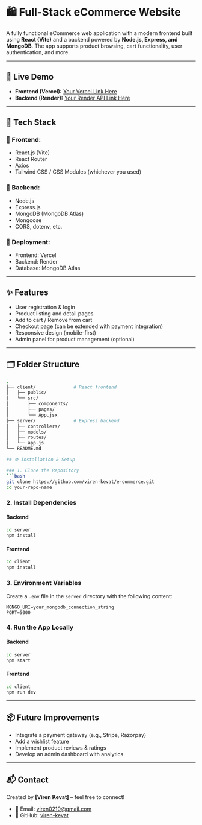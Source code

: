 # 🛍️ Full-Stack eCommerce Website

A fully functional eCommerce web application with a modern frontend built using **React (Vite)** and a backend powered by **Node.js, Express, and MongoDB**. The app supports product browsing, cart functionality, user authentication, and more.

---

## 🚀 Live Demo

- **Frontend (Vercel):** [Your Vercel Link Here](#)
- **Backend (Render):** [Your Render API Link Here](#)

---

## 🧰 Tech Stack

### 🔹 Frontend:

- React.js (Vite)
- React Router
- Axios
- Tailwind CSS / CSS Modules (whichever you used)

### 🔹 Backend:

- Node.js
- Express.js
- MongoDB (MongoDB Atlas)
- Mongoose
- CORS, dotenv, etc.

### 🔹 Deployment:

- Frontend: Vercel
- Backend: Render
- Database: MongoDB Atlas

---

## ✨ Features

- User registration & login
- Product listing and detail pages
- Add to cart / Remove from cart
- Checkout page (can be extended with payment integration)
- Responsive design (mobile-first)
- Admin panel for product management (optional)

---

## 🗂️ Folder Structure

````bash
.
├── client/              # React frontend
│   ├── public/
│   └── src/
│       ├── components/
│       ├── pages/
│       └── App.jsx
├── server/              # Express backend
│   ├── controllers/
│   ├── models/
│   ├── routes/
│   └── app.js
└── README.md

## ⚙️ Installation & Setup

### 1. Clone the Repository
```bash
git clone https://github.com/viren-kevat/e-commerce.git
cd your-repo-name
````

### 2. Install Dependencies

#### Backend

```bash
cd server
npm install
```

#### Frontend

```bash
cd client
npm install
```

### 3. Environment Variables

Create a `.env` file in the `server` directory with the following content:

```env
MONGO_URI=your_mongodb_connection_string
PORT=5000
```

### 4. Run the App Locally

#### Backend

```bash
cd server
npm start
```

#### Frontend

```bash
cd client
npm run dev
```

---

## 📦 Future Improvements

- Integrate a payment gateway (e.g., Stripe, Razorpay)
- Add a wishlist feature
- Implement product reviews & ratings
- Develop an admin dashboard with analytics

---

## 📬 Contact

Created by **[Viren Kevat]** – feel free to connect!

- 📧 Email: [viren0210@gmail.com](mailto:viren0210@gmail.com)
- 🔗 GitHub: [viren-kevat](https://github.com/viren-kevat)
